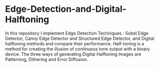 # Edge-Detection-and-Digital-Halftoning

In this repository I implement Edge Detection Techniques : Sobel Edge Detector, Canny Edge Detector and Structured Edge Detector, and Digital halftoning methods and compare their performance. Half-toning is a method for creating the illusion of continuous tone output with a binary device. The three ways of generating Digital Halftoning Images are Patterning, Dithering and Error Diffusion.
